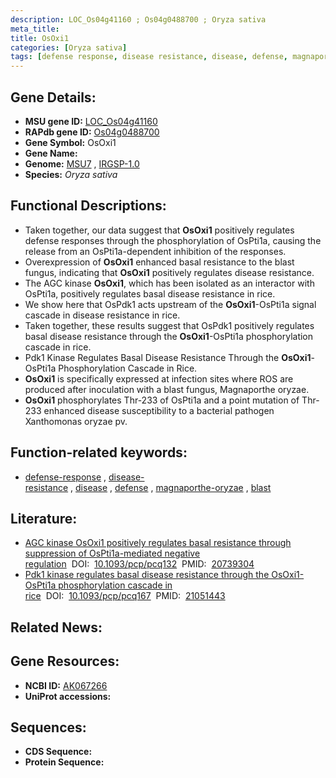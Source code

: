 ```yaml
---
description: LOC_Os04g41160 ; Os04g0488700 ; Oryza sativa
meta_title:
title: OsOxi1
categories: [Oryza sativa]
tags: [defense response, disease resistance, disease, defense, magnaporthe oryzae, blast]
---
```


## Gene Details:
- **MSU gene ID:** [LOC_Os04g41160](http://rice.uga.edu/cgi-bin/ORF_infopage.cgi?orf=LOC_Os04g41160)  
- **RAPdb gene ID:** [Os04g0488700](https://rapdb.dna.affrc.go.jp/locus/?name=Os04g0488700)  
- **Gene Symbol:** OsOxi1
- **Gene Name:**
- **Genome:**  [MSU7](http://rice.uga.edu/)&nbsp;,&nbsp;[IRGSP-1.0](https://rapdb.dna.affrc.go.jp/download/irgsp1.html)
- **Species:** *Oryza sativa*

## Functional Descriptions:
   - Taken together, our data suggest that **OsOxi1** positively regulates defense responses through the phosphorylation of OsPti1a, causing the release from an OsPti1a-dependent inhibition of the responses.
   - Overexpression of **OsOxi1** enhanced basal resistance to the blast fungus, indicating that **OsOxi1** positively regulates disease resistance.
   - The AGC kinase **OsOxi1**, which has been isolated as an interactor with OsPti1a, positively regulates basal disease resistance in rice.
   - We show here that OsPdk1 acts upstream of the **OsOxi1**-OsPti1a signal cascade in disease resistance in rice.
   - Taken together, these results suggest that OsPdk1 positively regulates basal disease resistance through the **OsOxi1**-OsPti1a phosphorylation cascade in rice.
   - Pdk1 Kinase Regulates Basal Disease Resistance Through the **OsOxi1**-OsPti1a Phosphorylation Cascade in Rice.
   - **OsOxi1** is specifically expressed at infection sites where ROS are produced after inoculation with a blast fungus, Magnaporthe oryzae.
   - **OsOxi1** phosphorylates Thr-233 of OsPti1a and a point mutation of Thr-233 enhanced disease susceptibility to a bacterial pathogen Xanthomonas oryzae pv.

## Function-related keywords:
   - [defense-response](/tags/defense-response/)&nbsp;,&nbsp;[disease-resistance](/tags/disease-resistance/)&nbsp;,&nbsp;[disease](/tags/disease/)&nbsp;,&nbsp;[defense](/tags/defense/)&nbsp;,&nbsp;[magnaporthe-oryzae](/tags/magnaporthe-oryzae/)&nbsp;,&nbsp;[blast](/tags/blast/)

## Literature:
   - [AGC kinase OsOxi1 positively regulates basal resistance through suppression of OsPti1a-mediated negative regulation](https://www.doi.org/10.1093/pcp/pcq132)&nbsp;&nbsp;DOI:&nbsp;&nbsp;[10.1093/pcp/pcq132](https://www.doi.org/10.1093/pcp/pcq132)&nbsp;&nbsp;PMID:&nbsp;&nbsp;[20739304](https://pubmed.ncbi.nlm.nih.gov/20739304/)
   - [Pdk1 kinase regulates basal disease resistance through the OsOxi1-OsPti1a phosphorylation cascade in rice](https://www.doi.org/10.1093/pcp/pcq167)&nbsp;&nbsp;DOI:&nbsp;&nbsp;[10.1093/pcp/pcq167](https://www.doi.org/10.1093/pcp/pcq167)&nbsp;&nbsp;PMID:&nbsp;&nbsp;[21051443](https://pubmed.ncbi.nlm.nih.gov/21051443/)

## Related News:

## Gene Resources:
- **NCBI ID:**  [AK067266](http://www.ncbi.nlm.nih.gov/nuccore/AK067266)
- **UniProt accessions:** [](https://www.uniprot.org/uniprotkb//entry)

## Sequences:
- **CDS Sequence:**
- **Protein Sequence:**
